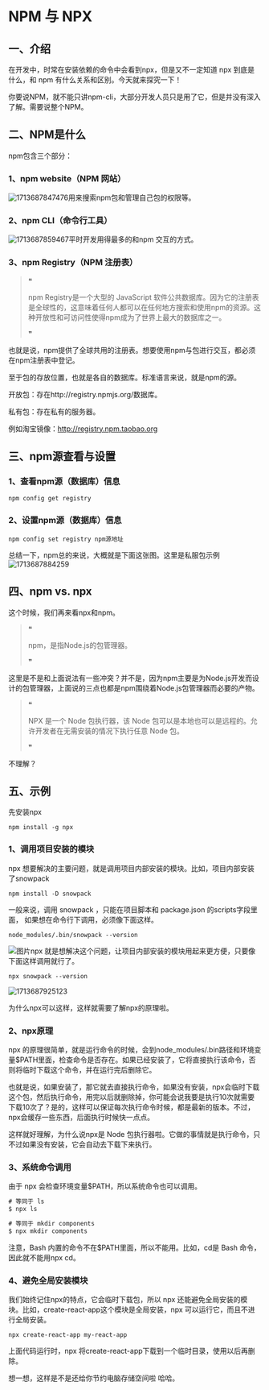 # NPM 与 NPX

## 一、介绍

在开发中，时常在安装依赖的命令中会看到npx，但是又不一定知道 npx 到底是什么，和 npm 有什么关系和区别。今天就来探究一下！

你要说NPM，就不能只讲npm-cli，大部分开发人员只是用了它，但是并没有深入了解。需要说整个NPM。

## 二、NPM是什么

npm包含三个部分：

### 1、npm website（NPM 网站）

![1713687847476](C:\Users\Administrator\AppData\Roaming\Typora\typora-user-images\1713687847476.png)用来搜索npm包和管理自己包的权限等。

### 2、npm CLI（命令行工具）

![1713687859467](C:\Users\Administrator\AppData\Roaming\Typora\typora-user-images\1713687859467.png)平时开发用得最多的和npm 交互的方式。

### 3、npm Registry（NPM 注册表）

> ❝
>
> npm Registry是一个大型的 JavaScript 软件公共数据库。因为它的注册表是全球性的，这意味着任何人都可以在任何地方搜索和使用npm的资源。这种开放性和可访问性使得npm成为了世界上最大的数据库之一。
>
> ❞

也就是说，npm提供了全球共用的注册表。想要使用npm与包进行交互，都必须在npm注册表中登记。

至于包的存放位置，也就是各自的数据库。标准语言来说，就是npm的源。

开放包：存在http://registry.npmjs.org/数据库。

私有包：存在私有的服务器。

例如淘宝镜像：http://registry.npm.taobao.org

## 三、npm源查看与设置

### 1、查看npm源（数据库）信息

```
npm config get registry
```

### 2、设置npm源（数据库）信息

```
npm config set registry npm源地址
```

总结一下，npm总的来说，大概就是下面这张图。这里是私服包示例![1713687884259](C:\Users\Administrator\AppData\Roaming\Typora\typora-user-images\1713687884259.png)

## 四、npm vs. npx

这个时候，我们再来看npx和npm。

> ❝
>
> npm，是指Node.js的包管理器。
>
> ❞

这里是不是和上面说法有一些冲突？并不是，因为npm主要是为Node.js开发而设计的包管理器，上面说的三点也都是npm围绕着Node.js包管理器而必要的产物。

> ❝
>
> NPX 是一个 Node 包执行器，该 Node 包可以是本地也可以是远程的。允许开发者在无需安装的情况下执行任意 Node 包。
>
> ❞

不理解？

## 五、示例

先安装npx

```
npm install -g npx
```

### 1、调用项目安装的模块

npx 想要解决的主要问题，就是调用项目内部安装的模块。比如，项目内部安装了snowpack

```
npm install -D snowpack
```

一般来说，调用 snowpack ，只能在项目脚本和 package.json 的scripts字段里面， 如果想在命令行下调用，必须像下面这样。

```
node_modules/.bin/snowpack --version
```

![图片](C:\Users\Administrator\AppData\Roaming\Typora\typora-user-images\1713687906519.png)npx 就是想解决这个问题，让项目内部安装的模块用起来更方便，只要像下面这样调用就行了。

```
npx snowpack --version
```

![1713687925123](C:\Users\Administrator\AppData\Roaming\Typora\typora-user-images\1713687925123.png)

为什么npx可以这样，这样就需要了解npx的原理啦。

### 2、npx原理

npx 的原理很简单，就是运行命令的时候，会到node_modules/.bin路径和环境变量$PATH里面，检查命令是否存在。如果已经安装了，它将直接执行该命令，否则将临时下载这个命令，并在运行完后删除它。

也就是说，如果安装了，那它就去直接执行命令，如果没有安装，npx会临时下载这个包，然后执行命令，用完以后就删除掉，你可能会说我要是执行10次就需要下载10次了？是的，这样可以保证每次执行命令时候，都是最新的版本。不过，npx会缓存一些东西，后面执行时候快一点点。

这样就好理解，为什么说npx是 Node 包执行器啦。它做的事情就是执行命令，只不过如果没有安装，它会自动去下载下来执行。

### 3、系统命令调用

由于 npx 会检查环境变量$PATH，所以系统命令也可以调用。

```js
# 等同于 ls
$ npx ls

# 等同于 mkdir components
$ npx mkdir components
```

注意，Bash 内置的命令不在$PATH里面，所以不能用。比如，cd是 Bash 命令，因此就不能用npx cd。

### 4、避免全局安装模块

我们始终记住npx的特点，它会临时下载包，所以 npx 还能避免全局安装的模块。比如，create-react-app这个模块是全局安装，npx 可以运行它，而且不进行全局安装。

```
npx create-react-app my-react-app
```

上面代码运行时，npx 将create-react-app下载到一个临时目录，使用以后再删除。

想一想，这样是不是还给你节约电脑存储空间啦 哈哈。